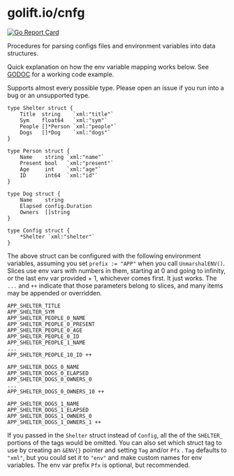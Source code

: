 # golift.io/cnfg

[![Go Report Card](https://goreportcard.com/badge/golift.io/cnfg)](https://goreportcard.com/report/golift.io/cnfg)


Procedures for parsing configs files and environment variables into data structures.

Quick explanation on how the env variable mapping works below.
See [GODOC](https://godoc.org/golift.io/cnfg) for a working code example.

Supports almost every possible type. Please open an issue if you run into a bug
or an unsupported type.

```
type Shelter struct {
	Title  string    `xml:"title"`
	Sym    float64   `xml:"sym"`
	People []*Person `xml:"people"`
	Dogs   []*Dog    `xml:"dogs"`
}

type Person struct {
	Name    string `xml:"name"`
	Present bool   `xml:"present"`
	Age     int    `xml:"age"`
	ID      int64  `xml:"id"`
}

type Dog struct {
	Name    string
	Elapsed config.Duration
	Owners  []string
}

type Config struct {
	*Shelter `xml:"shelter"`
}
```
The above struct can be configured with the following environment variables,
assuming you set `prefix := "APP"` when you call `UnmarshalENV()`. Slices use env
vars with numbers in them, starting at 0 and going to infinity, or the last env
var provided + 1, whichever comes first. It just works. The `...` and `++` indicate
that those parameters belong to slices, and many items may be appended or overridden.
```
APP_SHELTER_TITLE
APP_SHELTER_SYM
APP_SHELTER_PEOPLE_0_NAME
APP_SHELTER_PEOPLE_0_PRESENT
APP_SHELTER_PEOPLE_0_AGE
APP_SHELTER_PEOPLE_0_ID
APP_SHELTER_PEOPLE_1_NAME
...
APP_SHELTER_PEOPLE_10_ID ++

APP_SHELTER_DOGS_0_NAME
APP_SHELTER_DOGS_0_ELAPSED
APP_SHELTER_DOGS_0_OWNERS_0
...
APP_SHELTER_DOGS_0_OWNERS_10 ++

APP_SHELTER_DOGS_1_NAME
APP_SHELTER_DOGS_1_ELAPSED
APP_SHELTER_DOGS_1_OWNERS_0
APP_SHELTER_DOGS_1_OWNERS_1 ++
```
If you passed in the `Shelter` struct instead of `Config`, all the of the `SHELTER_`
portions of the tags would be omitted. You can also set which struct tag to use by
creating an `&ENV{}` pointer and setting `Tag` and/or `Pfx` . `Tag` defaults to
`"xml"`, but you could set it to `"env"` and make custom names for env variables.
The env var prefix `Pfx` is optional, but recommended.
